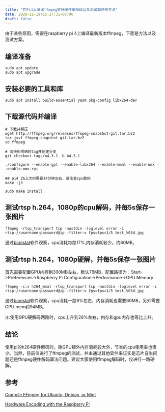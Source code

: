 ```yaml
---
title: "在Pi4上编译ffmpeg支持硬件编解码以及测试和使用方法"
date: 2020-11-19T15:27:31+08:00
draft: false
---
```


由于某些原因，需要在raspberry pi 4上编译最新版本ffmpeg，下面是方法以及测试方案。

## 编译准备

```
sudo apt update
sudo apt upgrade
```

## 安装必要的工具和库

```
sudo apt install build-essential yasm pkg-config libx264-dev
```

## 下载源代码并编译

```
# 下载并解压
wget http://ffmpeg.org/releases/ffmpeg-snapshot-git.tar.bz2
tar jxvf ffmpeg-snapshot-git.tar.bz2
cd ffmpeg

# 切换到明确的tag并创建分支
git checkout tags/n4.3.1 -b b4.3.1

./configure --enable-gpl --enable-libx264 --enable-mmal --enable-omx --enable-omx-rpi

## pi4 2G上大约需要14分钟左右，请注意cpu散热
make -j4

sudo make install
```

## 测试rtsp h.264，1080p的cpu解码，并每5s保存一张图片

```
ffmpeg -rtsp_transport tcp -nostdin -loglevel error -i rtsp://username:password@ip -filter:v fps=fps=1/5 test_%03d.jpg
```

通过[bcmstat](https://github.com/MilhouseVH/bcmstat)软件观察，cpu消耗每路17%,内存消耗较少，约60MB。

## 测试rtsp h.264，1080p硬解，并每5s保存一张图片

首先需要配置GPU内存到300MB左右，默认76MB，配置路径为：Start->Preferences->Raspberry Pi Configuration->Performance->GPU Memory

```
ffmpeg -c:v h264_mmal -rtsp_transport tcp -nostdin -loglevel error -i rtsp://username:password@ip -filter:v fps=fps=1/5 test_%03d.jpg
```

通过[bcmstat](https://github.com/MilhouseVH/bcmstat)软件观察，cpu消耗一路9%左右，内存消耗也需要60MB，另外需要GPU mem约94MB。

`注`:使用GPU硬解码两路时，cpu上升到28%左右，内存和gpu内存也等比上升。

## 结论

使用pi的h264硬件解码时，除GPU额外内存消耗较大外，节省的cpu使用率也很少。当然，目前仅进行了ffmpeg的测试，并未通过其他软件来证实是芯片自生问题还是ffmpeg硬件解码算法问题。建议大家使用ffmpeg解码时，仅进行一路硬解。

## 参考

[Compile FFmpeg for Ubuntu, Debian, or Mint](https://trac.ffmpeg.org/wiki/CompilationGuide/Ubuntu)

[Hardware Encoding with the Raspberry Pi](https://www.redhenlab.org/home/the-cognitive-core-research-topics-in-red-hen/the-barnyard/hardware-encoding-with-the-raspberry-pi)

